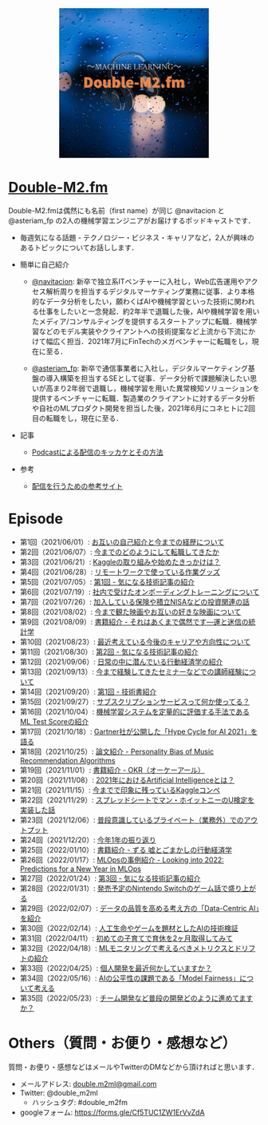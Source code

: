 <div align="center">
<img src="images/double-m2_logo.png" title="cover image" width="300">
</div>

# [Double-M2.fm](https://anchor.fm/double-m2)
Double-M2.fmは偶然にも名前（first name）が同じ @navitacion と @asteriam_fp の2人の機械学習エンジニアがお届けするポッドキャストです．

- 毎週気になる話題 - テクノロジー・ビジネス・キャリアなど，2人が興味のあるトピックについてお話しします．

- 簡単に自己紹介
    - [@navitacion](https://twitter.com/navitacion):
    新卒で独立系ITベンチャーに入社し，Web広告運用やアクセス解析周りを担当するデジタルマーケティング業務に従事．より本格的なデータ分析をしたい，願わくばAIや機械学習といった技術に関われる仕事をしたいと一念発起．約2年半で退職した後，AIや機械学習を用いたメディア/コンサルティングを提供するスタートアップに転職．機械学習などのモデル実装やクライアントへの技術提案など上流から下流にかけて幅広く担当．2021年7月にFinTechのメガベンチャーに転職をし，現在に至る．

    - [@asteriam_fp](https://twitter.com/asteriam_fp):
    新卒で通信事業者に入社し，デジタルマーケティング基盤の導入構築を担当するSEとして従事．データ分析で課題解決したい思いが高まり2年弱で退職し，機械学習を用いた異常検知ソリューションを提供するベンチャーに転職．製造業のクライアントに対するデータ分析や自社のMLプロダクト開発を担当した後，2021年6月にコネヒトに2回目の転職をし，現在に至る．

- 記事
    - [Podcastによる配信のキッカケとその方法](https://masatakashiwagi.github.io/portfolio/post/podcast-broadcast-method/)
- 参考
    - [配信を行うための参考サイト](https://github.com/double-m2ml/podcast.fm/issues/2)

# Episode
- 第1回（2021/06/01）: [お互いの自己紹介と今までの経歴について](./episode/episode-001.md)
- 第2回（2021/06/07）: [今までのどのようにして転職してきたか](./episode/episode-002.md)
- 第3回（2021/06/21）: [Kaggleの取り組みや始めたきっかけは？](./episode/episode-003.md)
- 第4回（2021/06/28）: [リモートワークで使っている作業グッズ](./episode/episode-004.md)
- 第5回（2021/07/05）: [第1回 - 気になる技術記事の紹介](./episode/episode-005.md)
- 第6回（2021/07/19）: [社内で受けたオンボーディングトレーニングについて](./episode/episode-006.md)
- 第7回（2021/07/26）: [加入している保険や積立NISAなどの投資関連の話](./episode/episode-007.md)
- 第8回（2021/08/02）: [今まで観た映画やお互いの好きな映画について](./episode/episode-008.md)
- 第9回（2021/08/09）: [書籍紹介 - それはあくまで偶然です―運と迷信の統計学](./episode/episode-009.md)
- 第10回（2021/08/23）: [最近考えている今後のキャリアや方向性について](./episode/episode-010.md)
- 第11回（2021/08/30）: [第2回 - 気になる技術記事の紹介](./episode/episode-011.md)
- 第12回（2021/09/06）: [日常の中に潜んでいる行動経済学の紹介](./episode/episode-012.md)
- 第13回（2021/09/13）: [今まで経験してきたセミナーなどでの講師経験について](./episode/episode-013.md)
- 第14回（2021/09/20）: [第1回 - 技術書紹介](./episode/episode-014.md)
- 第15回（2021/09/27）: [サブスクリプションサービスって何か使ってる？](./episode/episode-015.md)
- 第16回（2021/10/04）: [機械学習システムを定量的に評価する手法であるML Test Scoreの紹介](./episode/episode-016.md)
- 第17回（2021/10/18）: [Gartner社が公開した「Hype Cycle for AI 2021」を語る](./episode/episode-017.md)
- 第18回（2021/10/25）: [論文紹介 - Personality Bias of Music Recommendation Algorithms](./episode/episode-018.md)
- 第19回（2021/11/01）: [書籍紹介 - OKR（オーケーアール）](./episode/episode-019.md)
- 第20回（2021/11/08）: [2021年におけるArtificial Intelligenceとは？](./episode/episode-020.md)
- 第21回（2021/11/15）: [今までで印象に残っているKaggleコンペ](./episode/episode-021.md)
- 第22回（2021/11/29）: [スプレッドシートでマン・ホイットニーのU検定を実装した話](./episode/episode-022.md)
- 第23回（2021/12/06）: [普段意識しているプライベート（業務外）でのアウトプット](./episode/episode-023.md)
- 第24回（2021/12/20）: [今年1年の振り返り](./episode/episode-024.md)
- 第25回（2022/01/10）: [書籍紹介 - ずる 嘘とごまかしの行動経済学](./episode/episode-025.md)
- 第26回（2022/01/17）: [MLOpsの事例紹介 - Looking into 2022: Predictions for a New Year in MLOps](./episode/episode-026.md)
- 第27回（2022/01/24）: [第3回 - 気になる技術記事の紹介](./episode/episode-027.md)
- 第28回（2022/01/31）: [発売予定のNintendo Switchのゲーム話で盛り上がる](./episode/episode-028.md)
- 第29回（2022/02/07）: [データの品質を高める考え方の「Data-Centric AI」を紹介](./episode/episode-029.md)
- 第30回（2022/02/14）: [人工生命やゲームを題材としたAIの技術検証](./episode/episode-030.md)
- 第31回（2022/04/11）: [初めての子育てで育休を2ヶ月取得してみて](./episode/episode-031.md)
- 第32回（2022/04/18）: [MLモニタリングで考えるべきメトリクスとドリフトの紹介](./episode/episode-032.md)
- 第33回（2022/04/25）: [個人開発を最近何かしていますか？](./episode/episode-033.md)
- 第34回（2022/05/16）: [AIの公平性の課題である「Model Fairness」について考える](./episode/episode-034.md)
- 第35回（2022/05/23）: [チーム開発など普段の開発どのように進めてますか？](./episode/episode-035.md)

# Others（質問・お便り・感想など）
質問・お便り・感想などはメールやTwitterのDMなどから頂ければと思います．

- メールアドレス: double.m2ml@gmail.com
- Twitter: @double_m2ml
    - ハッシュタグ: #double_m2fm
- googleフォーム: https://forms.gle/Cf5TUC1ZW1ErVvZdA
